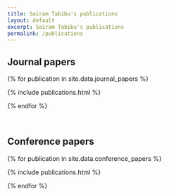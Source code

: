 ```yaml
---
title: Sairam Tabibu's publications
layout: default
excerpt: Sairam Tabibu's publications
permalink: /publications
---
```

## Journal papers

{% for publication in site.data.journal_papers %}

{% include publications.html %}

{% endfor %}

<p>&nbsp;</p>



## Conference papers

{% for publication in site.data.conference_papers %}

{% include publications.html %}

{% endfor %}

<p>&nbsp;</p>






